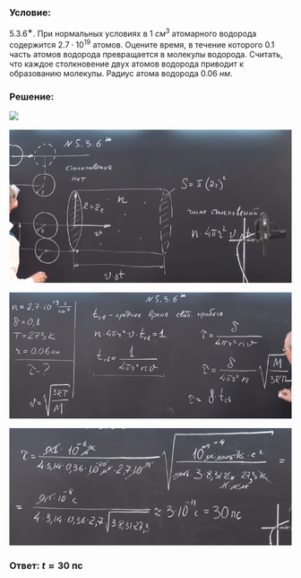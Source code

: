 ###  Условие:

$5.3.6^{∗}.$ При нормальных условиях в $1$ $см^3$ атомарного водорода содержится $2.7 \cdot 10^{19}$ атомов. Оцените время, в течение которого $0.1$ часть атомов водорода превращается в молекулы водорода. Считать, что каждое столкновение двух атомов водорода приводит к образованию молекулы. Радиус атома водорода $0.06$ $нм$.

###  Решение:

![](https://www.youtube.com/embed/QZM5zXJcoAk)

![|616x334, 67%](../../img/5.3.6/01.png)

![|731x326, 67%](../../img/5.3.6/02.png)

![|582x241, 67%](../../img/5.3.6/03.png)

###  Ответ: $t \approx 30$ пс